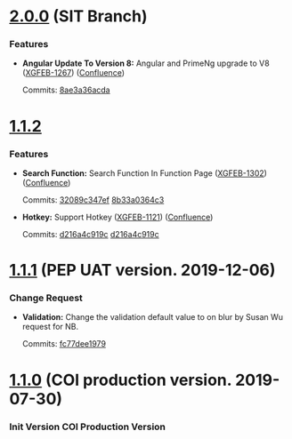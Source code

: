 <a name="2.0.0"></a>
# [2.0.0](http://tseqxuwapp010.aia.biz:7990/projects/ILHKXGFE/repos/fw-fe/browse?at=refs%2Ftags%2F1.1.2) (SIT Branch)

### Features

* **Angular Update To Version 8:** Angular and PrimeNg upgrade to V8 ([XGFEB-1267](http://cangzpwsvn01:8080/browse/XGFEB-1267))
    ([Confluence](http://cangzpwsvn01:8090/display/XGFE/Upgrade+To+Angular+8))

    Commits: [8ae3a36acda](http://tseqxuwapp010.aia.biz:7990/projects/ILHKXGFE/repos/fw-fe/commits/8ae3a36acda1fb4b46167e80cfbde18dfeb12b52)
    
<a name="1.1.2"></a>
# [1.1.2](http://tseqxuwapp010.aia.biz:7990/projects/ILHKXGFE/repos/fw-fe/browse?at=refs%2Ftags%2F1.1.2)

### Features

* **Search Function:** Search Function In Function Page ([XGFEB-1302](http://cangzpwsvn01:8080/browse/XGFEB-1302))
    ([Confluence](http://cangzpwsvn01:8090/display/XGFE/Search+in+Function+Page))

    Commits: [32089c347ef](http://tseqxuwapp010.aia.biz:7990/projects/ILHKXGFE/repos/fw-fe/commits/32089c347ef0f5add63de6b6d1dec2af0937328d)
    [8b33a0364c3](http://tseqxuwapp010.aia.biz:7990/projects/ILHKXGFE/repos/fw-fe/commits/8b33a0364c32a4262ef44b1b6bc99619376f199b#web-core/projects/web-core/src/lib/components/search/searchable.ts)

* **Hotkey:** Support Hotkey ([XGFEB-1121](http://cangzpwsvn01:8080/browse/XGFEB-1121))
    ([Confluence](http://cangzpwsvn01:8090/display/XGFE/Hotkey))

    Commits: [d216a4c919c](http://tseqxuwapp010.aia.biz:7990/projects/ILHKXGFE/repos/fw-fe/commits/d216a4c919c3c4036ce05d9bbbc3ae8203acb6c3)
    [d216a4c919c](http://tseqxuwapp010.aia.biz:7990/projects/ILHKXGFE/repos/fw-fe/commits/d216a4c919c3c4036ce05d9bbbc3ae8203acb6c3)

<a name="1.1.1"></a>
# [1.1.1](http://tseqxuwapp010.aia.biz:7990/projects/ILHKXGFE/repos/fw-fe/browse?at=refs%2Ftags%2F1.1.1) (PEP UAT version. 2019-12-06)

### Change Request

* **Validation:** Change the validation default value to on blur by Susan Wu request for NB.

    Commits: [fc77dee1979](http://tseqxuwapp010.aia.biz:7990/projects/ILHKXGFE/repos/fw-fe/commits/c1c68640188101aeefaae7d7c426924271d4217b)

<a name="1.1.0"></a>
# [1.1.0](http://tseqxuwapp010.aia.biz:7990/projects/ILHKXGFE/repos/fw-fe/browse?at=refs%2Ftags%2F1.1.0) (COI production version. 2019-07-30)

### Init Version   **COI Production Version** 